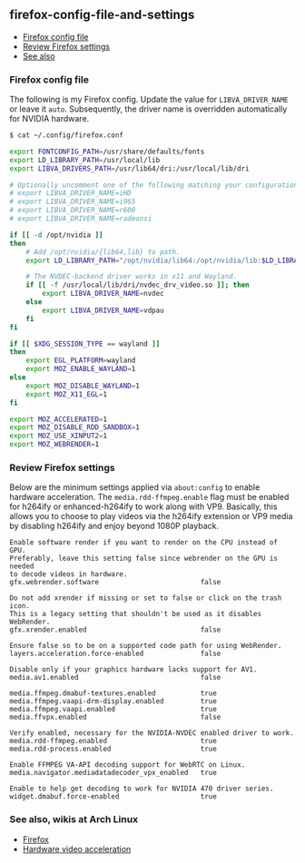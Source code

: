 ## firefox-config-file-and-settings

* [Firefox config file](#config)
* [Review Firefox settings](#settings)
* [See also](#wikis)

### <a id="config">Firefox config file

The following is my Firefox config. Update the value for `LIBVA_DRIVER_NAME` or leave it `auto`. Subsequently, the driver name is overridden automatically for NVIDIA hardware.

```bash
$ cat ~/.config/firefox.conf

export FONTCONFIG_PATH=/usr/share/defaults/fonts
export LD_LIBRARY_PATH=/usr/local/lib
export LIBVA_DRIVERS_PATH=/usr/lib64/dri:/usr/local/lib/dri

# Optionally uncomment one of the following matching your configuration.
# export LIBVA_DRIVER_NAME=iHD
# export LIBVA_DRIVER_NAME=i965
# export LIBVA_DRIVER_NAME=r600
# export LIBVA_DRIVER_NAME=radeonsi

if [[ -d /opt/nvidia ]]
then
    # Add /opt/nvidia/{lib64,lib} to path.
    export LD_LIBRARY_PATH="/opt/nvidia/lib64:/opt/nvidia/lib:$LD_LIBRARY_PATH"

    # The NVDEC-backend driver works in x11 and Wayland.
    if [[ -f /usr/local/lib/dri/nvdec_drv_video.so ]]; then
        export LIBVA_DRIVER_NAME=nvdec
    else
        export LIBVA_DRIVER_NAME=vdpau
    fi
fi

if [[ $XDG_SESSION_TYPE == wayland ]]
then
    export EGL_PLATFORM=wayland
    export MOZ_ENABLE_WAYLAND=1
else
    export MOZ_DISABLE_WAYLAND=1
    export MOZ_X11_EGL=1
fi

export MOZ_ACCELERATED=1
export MOZ_DISABLE_RDD_SANDBOX=1
export MOZ_USE_XINPUT2=1
export MOZ_WEBRENDER=1
```

### <a id="settings">Review Firefox settings

Below are the minimum settings applied via `about:config` to enable hardware acceleration. The `media.rdd-ffmpeg.enable` flag must be enabled for h264ify or enhanced-h264ify to work along with VP9. Basically, this allows you to choose to play videos via the h264ify extension or VP9 media by disabling h264ify and enjoy beyond 1080P playback.

```text
Enable software render if you want to render on the CPU instead of GPU.
Preferably, leave this setting false since webrender on the GPU is needed
to decode videos in hardware.
gfx.webrender.software                         false

Do not add xrender if missing or set to false or click on the trash icon.
This is a legacy setting that shouldn't be used as it disables WebRender.
gfx.xrender.enabled                            false

Ensure false so to be on a supported code path for using WebRender.
layers.acceleration.force-enabled              false

Disable only if your graphics hardware lacks support for AV1.
media.av1.enabled                              false

media.ffmpeg.dmabuf-textures.enabled           true
media.ffmpeg.vaapi-drm-display.enabled         true
media.ffmpeg.vaapi.enabled                     true
media.ffvpx.enabled                            false

Verify enabled, necessary for the NVIDIA-NVDEC enabled driver to work.
media.rdd-ffmpeg.enabled                       true
media.rdd-process.enabled                      true

Enable FFMPEG VA-API decoding support for WebRTC on Linux.
media.navigator.mediadatadecoder_vpx_enabled   true

Enable to help get decoding to work for NVIDIA 470 driver series.
widget.dmabuf.force-enabled                    true
```

### <a id="wikis">See also, wikis at Arch Linux

* [Firefox](https://wiki.archlinux.org/title/Firefox)
* [Hardware video acceleration](https://wiki.archlinux.org/title/Hardware_video_acceleration)

